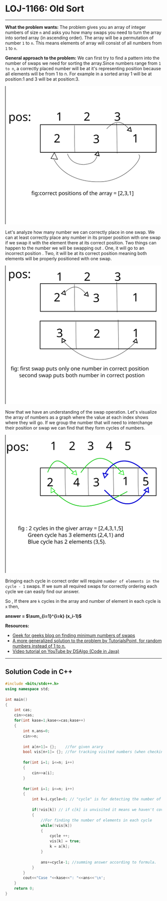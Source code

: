 # LOJ-1166: Old Sort

----

**What the problem wants:** The problem gives you an array of integer numbers of size `n` and asks you how many swaps you need to turn the array into sorted array (in ascending order). The array will be a permutation of number `1` to `n`. This means elements of array will consist of all numbers from `1` to `n`.

**General approach to the problem:** We can first try to find a pattern into the number of swaps we need for sorting the array.Since numbers range from `1 to n`, a correctly placed number will be at it's representing position because all elements will be from 1 to n. For example in a sorted array 1 will be at position:1 and 3 will be at position:3.

![correct_position](correct_position.svg)

Let's analyze how many number we can correctly place in one swap. We can at least correctly place any number in its proper position with one swap if we swap it with the element there at its correct position. Two things can happen to the number we will be swapping out . One, it will go to an incorrect position . Two, it will be at its correct position meaning both elements will be properly positioned with one swap.

![swapping_distribution](swapping_distribution.svg)

Now that we have an understanding of the swap operation. Let's visualize the array of numbers as a graph where the value at each index shows where they will go. If we group the number that will need to interchange their position or swap we can find that they form cycles of numbers.

![cycle_detection](cycle_detection.svg)

Bringing each cycle in correct order will require `number of elements in the cycle - 1` swaps. If we sum all required swaps for correctly ordering each cycle we can easily find our answer.

So , If there are `k` cycles in the array and number of element in each cycle is `x` then,

**answer =  $\sum_{i=1}^{i=k} (x_i-1)$**

**Resources:**  

* [Geek for geeks blog on finding minimum numbers of swaps](https://www.geeksforgeeks.org/minimum-number-swaps-required-sort-array/)
* [A more generalized solution to the problem by TutorialsPoint, for random numbers instead of 1 to n.](https://www.tutorialspoint.com/minimum-number-of-swaps-required-to-sort-an-array-in-cplusplus)
* [Video tutorial on YouTube by DSAlgo (Code in Java)](https://www.youtube.com/watch?v=J9ikRMK8Yhs)

----

## Solution Code in C++

```cpp
#include <bits/stdc++.h>
using namespace std;

int main()
{
    int cas;
    cin>>cas;
    for(int kase=1;kase<=cas;kase++)
    {
        int n,ans=0;
        cin>>n;      
        
        int a[n+1]= {};    //for given arary
        bool vis[n+1]= {}; //for tracking visited numbers (when checking for cycles)
        
        for(int i=1; i<=n; i++)
        {
            cin>>a[i];
        }
        
        for(int i=1; i<=n; i++)
        {
            int k=i,cycle=0; // "cycle" is for detecting the number of cycle 
            
            if(!vis[k]) // if c[k] is unvisited it means we haven't covered the cycle 'k' belongs in yet.
            {   
                //For finding the number of elements in each cycle
                while(!vis[k])
                {
                    cycle ++;
                    vis[k] = true;
                    k = a[k]; 
                }
                
                ans+=cycle-1; //summing answer according to formula.
            }
        }
        cout<<"Case "<<kase<<": "<<ans<<'\n';
    }
    return 0;
}

```
